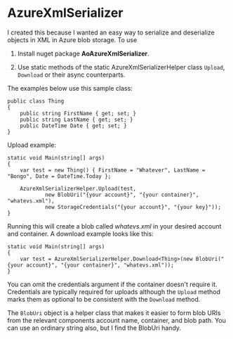 # AzureXmlSerializer

I created this because I wanted an easy way to serialize and deserialize objects in XML in Azure blob storage. To use

1. Install nuget package **AoAzureXmlSerializer**.

2. Use static methods of the static AzureXmlSerializerHelper class `Upload`, `Download` or their async counterparts.

The examples below use this sample class:

    public class Thing
    {
        public string FirstName { get; set; }
        public string LastName { get; set; }
        public DateTime Date { get; set; }
    }

Upload example:

    static void Main(string[] args)
    {
        var test = new Thing() { FirstName = "Whatever", LastName = "Bongo", Date = DateTime.Today };
        
        AzureXmlSerializerHelper.Upload(test,
                new BlobUri("{your account}", "{your container}", "whatevs.xml"),
                new StorageCredentials("{your account}", "{your key}"));
    }
    
Running this will create a blob called *whatevs.xml* in your desired account and container. A download example looks like this:

    static void Main(string[] args)
    {
        var test = AzureXmlSerializerHelper.Download<Thing>(new BlobUri("{your account}", "{your container}", "whatevs.xml"));
    }
    
You can omit the credentials argument if the container doesn't require it. Credentials are typically required for uploads although the `Upload` method marks them as optional to be consistent with the `Download` method.

The `BlobUri` object is a helper class that makes it easier to form blob URIs from the relevant components account name, container, and blob path. You can use an ordinary string also, but I find the BlobUri handy.
